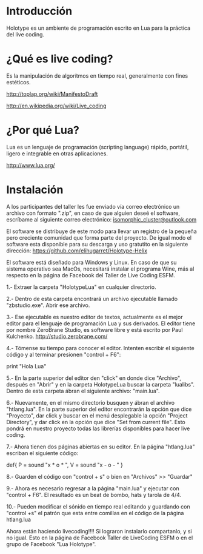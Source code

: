 Introducción
===================

Holotype es un ambiente de programación escrito en Lua para la práctica del live coding.

¿Qué es live coding?
========================

Es la manipulación de algorítmos en tiempo real, generalmente con fines estéticos.

http://toplap.org/wiki/ManifestoDraft

http://en.wikipedia.org/wiki/Live_coding

¿Por qué Lua?
====================

Lua es un lenguaje de programación (scripting language) rápido, portátil, ligero e integrable en otras aplicaciones.

http://www.lua.org/

Instalación
=====================

A los participantes del taller les fue enviado vía correo electrónico un archivo con formato ".zip", en caso de que alguien deseé el software, escríbame al siguiente correo electrónico: isomorphic_cluster@outlook.com

El software se distribuye de este modo para llevar un registro de la pequeña pero creciente comunidad que forma parte del proyecto. De igual modo el software esta disponible para su descarga y uso gratutito en la siguiente dirección: https://github.com/elihugarret/Holotype-Helix

El software está diseñado para Windows y Linux. En caso de que su sistema operativo sea MacOs, necesitará instalar el programa Wine, más al respecto en la página de Facebook del Taller de Live Coding ESFM.

1.- Extraer la carpeta  "HolotypeLua" en cualquier directorio.

2.- Dentro de esta carpeta encontrará un archivo ejecutable llamado "zbstudio.exe". Abrir ese archivo.

3.- Ese ejecutable es nuestro editor de textos, actualmente es el mejor editor para el lenguaje de programación Lua y sus derivados. El editor tiene por nombre ZeroBrane Studio, es software libre y está escrito por Paul Kulchenko. http://studio.zerobrane.com/

4.- Tómense su tiempo para conocer el editor. Intenten escribir el siguiente código y al terminar presionen "control + F6":

print "Hola Lua"

5.- En la parte superior del editor den "click" en donde dice "Archivo", después en "Abrir" y en la carpeta HolotypeLua buscar la carpeta "lualibs". Dentro de esta carpeta ábran el siguiente archivo: "main.lua".

6.- Nuevamente, en el mismo directorio busquen y ábran el archivo "htlang.lua". En la parte superior del editor encontrarán la opción que dice "Proyecto", dar click y buscar en el menú desplegable la opción "Project Directory", y dar click en la opción que dice "Set from current file". Esto pondrá en nuestro proyecto todas las librerías disponibles para hacer live coding.

7.- Ahora tienen dos páginas abiertas en su editor. En la página "htlang.lua" escriban el siguiente código:

def{
P = sound "x * o * ",
V = sound "x - o -  "
}

8.- Guarden el código con "control + s" o bien en "Archivos" >> "Guardar"

9.- Ahora es necesario regresar a la página "main.lua" y ejecutar con "control + F6". El resultado es un beat de bombo, hats y tarola de 4/4.

10.- Pueden modificar el sónido en tiempo real editando y guardando con "control +s" el patrón que esta entre comillas en el código de la página htlang.lua

Ahora están haciendo livecoding!!!!
Si lograron instalarlo compartanlo, y si no igual. Esto en la página de Facebook Taller de LiveCoding ESFM o en el grupo de Facebook "Lua Holotype".


